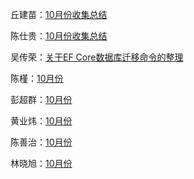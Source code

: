 丘建苗：[10月份收集总结](丘建苗/index.md)

陈仕贵：[10月份收集总结](陈仕贵/index.md)

吴传荣：[关于EF Core数据库迁移命令的整理](吴传荣/index.md)

陈槿：[10月份](陈槿/index.md)

彭超群：[10月份](彭超群/index.md)

黄业炜：[10月份](黄业炜/index.md)

陈善治：[10月份](陈善治/index.md)

林晓旭：[10月份](林晓旭/index.md)
